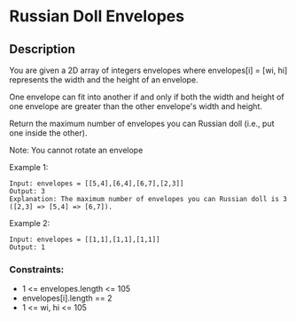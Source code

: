 # Russian Doll Envelopes

## Description

You are given a 2D array of integers envelopes where envelopes[i] = [wi, hi] represents the width and the height of an envelope.

One envelope can fit into another if and only if both the width and height of one envelope are greater than the other envelope's width and height.

Return the maximum number of envelopes you can Russian doll (i.e., put one inside the other).

Note: You cannot rotate an envelope
 
Example 1:
<!-- ![Alt](https://assets.leetcode.com/uploads/2021/03/25/ic234-q2-ex11.png) -->

```
Input: envelopes = [[5,4],[6,4],[6,7],[2,3]]
Output: 3
Explanation: The maximum number of envelopes you can Russian doll is 3 ([2,3] => [5,4] => [6,7]).

```

Example 2:

```
Input: envelopes = [[1,1],[1,1],[1,1]]
Output: 1
```

### Constraints:

- 1 <= envelopes.length <= 105
- envelopes[i].length == 2
- 1 <= wi, hi <= 105